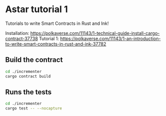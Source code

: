 # Astar tutorial 1
Tutorials to write Smart Contracts in Rust and Ink!

Installation: https://polkaverse.com/11143/1-technical-guide-install-cargo-contract-37738
Tutorial 1: https://polkaverse.com/11143/1-an-introduction-to-write-smart-contracts-in-rust-and-ink-37782


## Build the contract ###
```bash
cd ./incrementer
cargo contract build
```

## Runs the tests
```bash
cd ./incrementer
cargo test -- --nocapture
```

